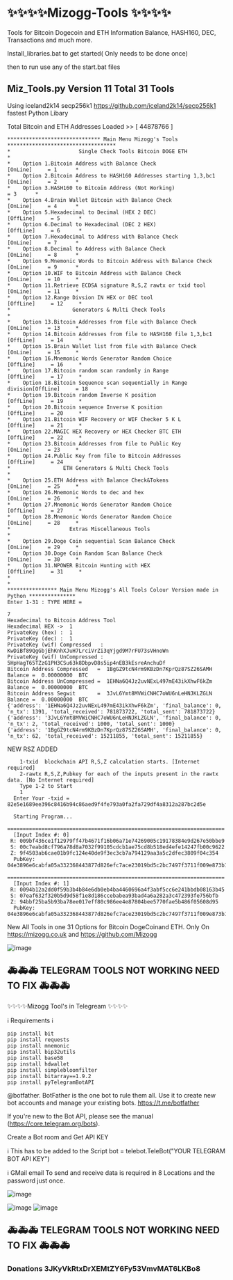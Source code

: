 #  ✨✨✨✨Mizogg-Tools ✨✨✨✨

Tools for Bitcoin Dogecoin and ETH Information Balance, HASH160, DEC, Transactions and much more.

Install_libraries.bat to get started( Only needs to be done once)

then to run use any of the start.bat files

## Miz_Tools.py Version 11 Total 31 Tools

Using iceland2k14 secp256k1 https://github.com/iceland2k14/secp256k1  fastest Python Libary

 Total Bitcoin and ETH Addresses Loaded  >> [ 44878766 ]

    ****************************** Main Menu Mizogg's Tools ***********************************
    *                      Single Check Tools Bitcoin DOGE ETH                                *
    *    Option 1.Bitcoin Address with Balance Check                    [OnLine]     = 1      *
    *    Option 2.Bitcoin Address to HASH160 Addresses starting 1,3,bc1 [OnLine]     = 2      *
    *    Option 3.HASH160 to Bitcoin Address (Not Working)                           = 3      *
    *    Option 4.Brain Wallet Bitcoin with Balance Check               [OnLine]     = 4      *
    *    Option 5.Hexadecimal to Decimal (HEX 2 DEC)                   [OffLine]     = 5      *
    *    Option 6.Decimal to Hexadecimal (DEC 2 HEX)                   [OffLine]     = 6      *
    *    Option 7.Hexadecimal to Address with Balance Check             [OnLine]     = 7      *
    *    Option 8.Decimal to Address with Balance Check                 [OnLine]     = 8      *
    *    Option 9.Mnemonic Words to Bitcoin Address with Balance Check  [OnLine]     = 9      *
    *    Option 10.WIF to Bitcoin Address with Balance Check            [OnLine]     = 10     *
    *    Option 11.Retrieve ECDSA signature R,S,Z rawtx or txid tool    [OnLine]     = 11     *
    *    Option 12.Range Divsion IN HEX or DEC tool                    [OffLine]     = 12     *
    *                    Generators & Multi Check Tools                                       *
    *    Option 13.Bitcoin Addresses from file with Balance Check       [OnLine]     = 13     *
    *    Option 14.Bitcoin Addresses from file to HASH160 file 1,3,bc1 [OffLine]     = 14     *
    *    Option 15.Brain Wallet list from file with Balance Check       [OnLine]     = 15     *
    *    Option 16.Mnemonic Words Generator Random Choice              [OffLine]     = 16     *
    *    Option 17.Bitcoin random scan randomly in Range               [OffLine]     = 17     *
    *    Option 18.Bitcoin Sequence scan sequentially in Range division[OffLine]     = 18     *
    *    Option 19.Bitcoin random Inverse K position                   [OffLine]     = 19     *
    *    Option 20.Bitcoin sequence Inverse K position                 [OffLine]     = 20     *
    *    Option 21.Bitcoin WIF Recovery or WIF Checker 5 K L           [OffLine]     = 21     *
    *    Option 22.MAGIC HEX Recovery or HEX Checker BTC ETH           [OffLine]     = 22     *
    *    Option 23.Bitcoin Addresses from file to Public Key            [OnLine]     = 23     *
    *    Option 24.Public Key from file to Bitcoin Addresses           [OffLine]     = 24     *
    *                 ETH Generators & Multi Check Tools                                      *
    *    Option 25.ETH Address with Balance Check&Tokens                [OnLine]     = 25     *
    *    Option 26.Mnemonic Words to dec and hex                        [OnLine]     = 26     *
    *    Option 27.Mnemonic Words Generator Random Choice              [OffLine]     = 27     *
    *    Option 28.Mnemonic Words Generator Random Choice               [OnLine]     = 28     *
    *                   Extras Miscellaneous Tools                                            *
    *    Option 29.Doge Coin sequential Scan Balance Check              [OnLine]     = 29     *
    *    Option 30.Doge Coin Random Scan Balance Check                  [OnLine]     = 30     *
    *    Option 31.NPOWER Bitcoin Hunting with HEX                     [OffLine]     = 31     *
    *                                                                                         *
    **************** Main Menu Mizogg's All Tools Colour Version made in Python ***************
    Enter 1-31 : TYPE HERE =
 
    7
    Hexadecimal to Bitcoin Address Tool
    Hexadecimal HEX ->  1
    PrivateKey (hex) :  1
    PrivateKey (dec) :  1
    PrivateKey (wif) Compressed   :  KwDiBf89QgGbjEhKnhXJuH7LrciVrZi3qYjgd9M7rFU73sVHnoWn
    PrivateKey (wif) UnCompressed :  5HpHagT65TZzG1PH3CSu63k8DbpvD8s5ip4nEB3kEsreAnchuDf
    Bitcoin Address Compressed   =  1BgGZ9tcN4rm9KBzDn7KprQz87SZ26SAMH     Balance =  0.00000000  BTC
    Bitcoin Address UnCompressed =  1EHNa6Q4Jz2uvNExL497mE43ikXhwF6kZm     Balance =  0.00000000  BTC
    Bitcoin Address Segwit       =  3JvL6Ymt8MVWiCNHC7oWU6nLeHNJKLZGLN     Balance =  0.00000000  BTC
    {'address': '1EHNa6Q4Jz2uvNExL497mE43ikXhwF6kZm', 'final_balance': 0, 'n_tx': 1391, 'total_received': 781873722, 'total_sent': 781873722}
    {'address': '3JvL6Ymt8MVWiCNHC7oWU6nLeHNJKLZGLN', 'final_balance': 0, 'n_tx': 2, 'total_received': 1000, 'total_sent': 1000}
    {'address': '1BgGZ9tcN4rm9KBzDn7KprQz87SZ26SAMH', 'final_balance': 0, 'n_tx': 62, 'total_received': 15211855, 'total_sent': 15211855}
    
NEW RSZ ADDED

        1-txid  blockchain API R,S,Z calculation starts. [Internet required]
        2-rawtx R,S,Z,Pubkey for each of the inputs present in the rawtx data. [No Internet required]
        Type 1-2 to Start
        1
      Enter Your -txid = 82e5e1689ee396c8416b94c86aed9f4fe793a0fa2fa729df4a8312a287bc2d5e

      Starting Program...
      ======================================================================
      [Input Index #: 0]
     R: 009bf436ce1f12979ff47b4671f16b06a71e74269005c19178384e9d267e50bbe9
     S: 00c7eabd8cf796a78d8a7032f99105cdcb1ae75cd8b518ed4efe14247fb00c9622
     Z: 9f4503ab6cae01b9fc124e40de9f3ec3cb7a794129aa3a5c2dfec3809f04c354
      PubKey: 04e3896e6cabfa05a332368443877d826efc7ace23019bd5c2bc7497f3711f009e873b1fcc03222f118a6ff696efa9ec9bb3678447aae159491c75468dcc245a6c
      ======================================================================
      [Input Index #: 1]
     R: 0094b12a2dd0f59b3b4b84e6db0eb4ba4460696a4f3abf5cc6e241bbdb08163b45
     S: 07eaf632f320b5d9d58f1e8d186ccebabea93bad4a6a282a3c472393fe756bfb
     Z: 94bbf25ba5b93ba78ee017eff80c986ee4e87804bee5770fae5b486f05608d95
      PubKey: 04e3896e6cabfa05a332368443877d826efc7ace23019bd5c2bc7497f3711f009e873b1fcc03222f118a6ff696efa9ec9bb3678447aae159491c75468dcc245a6c


New All Tools in one 31 Options for Bitcoin DogeCoinand ETH. Only On https://mizogg.co.uk and https://github.com/Mizogg

![image](https://user-images.githubusercontent.com/88630056/185210108-61562525-d65e-4452-98ce-d540115767cd.png)

## 🚑🚑🚑 TELEGRAM TOOLS NOT WORKING NEED TO FIX 🚑🚑🚑 

✨✨✨✨Mizogg Tool's in Telegream ✨✨✨✨

ℹ️ Requirements ℹ️
```
pip install bit
pip install requests
pip install mnemonic
pip install bip32utils
pip install base58
pip install hdwallet
pip install simplebloomfilter
pip install bitarray==1.9.2
pip install pyTelegramBotAPI
```

@botfather. BotFather is the one bot to rule them all. Use it to create new bot accounts and manage your existing bots. https://t.me/botfather

If you're new to the Bot API, please see the manual (https://core.telegram.org/bots).


Create a Bot room and Get API KEY

ℹ️ This has to be added to the Script bot = telebot.TeleBot("YOUR TELEGRAM BOT API KEY")

ℹ️ GMail email To send and receive data is required in 8 Locations and the password just once.

![image](https://user-images.githubusercontent.com/88630056/171461270-b20f2640-5ceb-4a64-909e-2b5d8e3e2bda.png)


![image](https://user-images.githubusercontent.com/88630056/169119186-1f287adb-a688-4c99-a941-03e6f0eae634.png)
![image](https://user-images.githubusercontent.com/88630056/169120062-582ea1d9-c479-4234-87de-4550344bfce9.png)

## 🚑🚑🚑 TELEGRAM TOOLS NOT WORKING NEED TO FIX 🚑🚑🚑 

### Donations 3JKyVkRtxDrXEMtZY6Fy53VmvMAT6LKBo8
